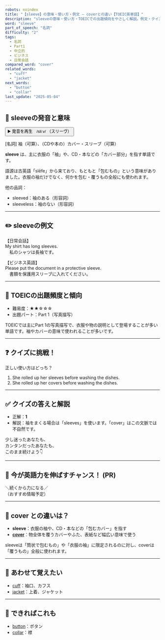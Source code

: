 ```yaml
---
robots: noindex
title: "【sleeve】の意味・使い方・例文 ― coverとの違い【TOEIC英単語】"
description: "sleeveの意味・使い方・TOEICでの出題傾向をやさしく解説。例文・クイズ付きでcoverとの違いもわかりやすく学べます。"
word: "sleeve"
part_of_speech: "名詞"
difficulty: "2"
tags:
  - 名詞
  - Part1
  - 中立的
  - ビジネス
  - 日常会話
compared_word: "cover"
related_words:
  - "cuff"
  - "jacket"
next_words:
  - "button"
  - "collar"
last_update: "2025-05-04"
---
```


## 🔰 sleeveの発音と意味

<button class="play-audio" onclick="playTTS('sleeve')">
  <span class="play-audio-main">
    ▶️ 発音を再生　/sliːv/
  </span>
  <span class="play-audio-sub">
    （スリーヴ）
  </span>
</button>

[名詞] 袖（可算）、（CDや本の）カバー・スリーブ（可算）

**sleeve** は、主に衣服の「袖」や、CD・本などの「カバー部分」を指す単語です。

語源は古英語「slēfe」から来ており、もともと「包むもの」という意味がありました。衣服の袖だけでなく、何かを包む・覆うもの全般にも使われます。

他の品詞：  
- sleeved：袖のある（形容詞）
- sleeveless：袖のない（形容詞）

---

## ✏️ sleeveの例文

【日常会話】  
My shirt has long sleeves.  
　私のシャツは長袖です。

【ビジネス英語】  
Please put the document in a protective sleeve.  
　書類を保護用スリーブに入れてください。

---

## 🎯 TOEICの出題頻度と傾向

- 難易度：★★☆☆☆
- 出題パート：Part 1（写真描写）

TOEICでは主にPart 1の写真描写で、衣服や物の説明として登場することが多い単語です。袖やカバーの意味で使われることが多いです。

---

## ❓ クイズに挑戦！

正しい使い方はどっち？

1. She rolled up her sleeves before washing the dishes.  
2. She rolled up her covers before washing the dishes.

---

## ✅ クイズの答えと解説

- 正解：**1**
- 解説：袖をまくる場合は「sleeves」を使います。「cover」はこの文脈では不自然です。

少し迷ったあなたも、  
カンタンだったあなたも、  
このまま続けよう👇️

---

## 🚀 今が英語力を伸ばすチャンス！ (PR)

<div class="info-center">
＼続くから力になる／<br>  
（おすすめ情報予定）
</div>

---

## 🤔  cover との違いは？

- **sleeve**：衣服の袖や、CD・本などの「包むカバー」を指す
- **[cover](/cover)**：物全体を覆うカバーやふた、表紙など幅広い意味で使う

sleeveは「筒状で包むもの」や「衣服の袖」に限定されるのに対し、coverは「覆うもの」全般に使われます。

---

## 🧩 あわせて覚えたい

- [cuff](/cuff)：袖口、カフス
- [jacket](/jacket)：上着、ジャケット

---

## 📖 できればこれも

- [button](/button)：ボタン
- [collar](/collar)：襟

<!-- cvid: aid00_bid33 -->
